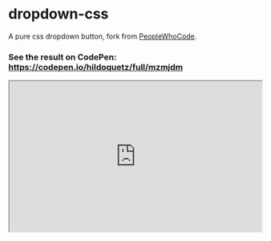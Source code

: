 # dropdown-css

A pure css dropdown button, fork from [PeopleWhoCode](https://www.instagram.com/p/BnR-kHuBre3/?utm_source=ig_share_sheet&igshid=1frs9sex8z4y0). 

### See the result on CodePen: https://codepen.io/hildoquetz/full/mzmjdm

<iframe width="100%" height="300px" src="https://codepen.io/hildoquetz/full/mzmjdm/"></iframe>
